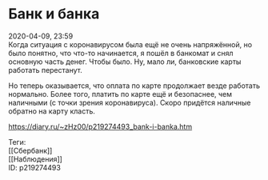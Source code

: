 Банк и банка
=============

   
 2020-04-09, 23:59   
  Когда ситуация с коронавирусом была ещё не очень напряжённой, но было понятно, что что-то начинается, я пошёл в банкомат и снял основную часть денег. Чтобы было. Ну, мало ли, банковские карты работать перестанут.   
   
 Но теперь оказывается, что оплата по карте продолжает везде работать нормально. Более того, платить по карте ещё и безопаснее, чем наличными (с точки зрения коронавируса). Скоро придётся наличные обратно на карту класть.   
    
 <https://diary.ru/~zHz00/p219274493_bank-i-banka.htm>   
   
 Теги:   
 [[Сбербанк]]   
 [[Наблюдения]]   
 ID: p219274493